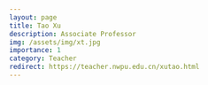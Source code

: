 ```yaml
---
layout: page
title: Tao Xu
description: Associate Professor
img: /assets/img/xt.jpg
importance: 1
category: Teacher
redirect: https://teacher.nwpu.edu.cn/xutao.html
---
```

